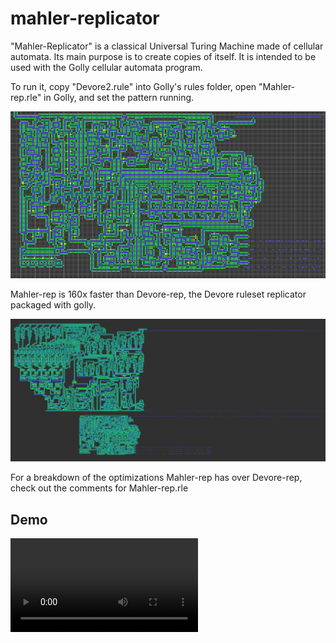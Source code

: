 # mahler-replicator
"Mahler-Replicator" is a classical Universal Turing Machine made of cellular automata. Its main purpose is to create copies of itself. It is intended to be used with the Golly cellular automata program.

To run it, copy "Devore2.rule" into Golly's rules folder, open "Mahler-rep.rle" in Golly, and set the pattern running.

![Mahler-rep screenshot](images/mahler_rep_screenshot.png)

Mahler-rep is 160x faster than Devore-rep, the Devore ruleset replicator packaged with golly.

![Side-by-side comparison of Devore-rep and Mahler-rep](images/mahler_rep_comparison.png)

For a breakdown of the optimizations Mahler-rep has over Devore-rep, check out the comments for Mahler-rep.rle

## Demo
![Demo of signal propagation](images/signal_demo.mp4)